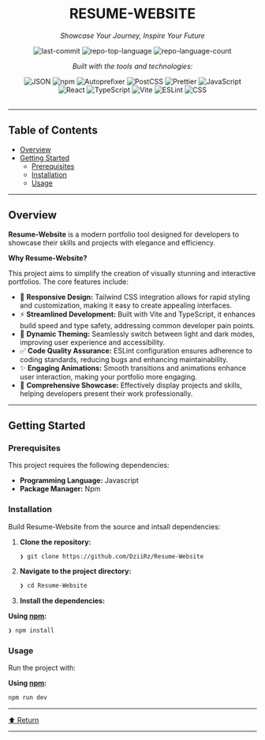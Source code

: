 <div id="top">

<!-- HEADER STYLE: CLASSIC -->
<div align="center">


# RESUME-WEBSITE

<em>Showcase Your Journey, Inspire Your Future</em>

<!-- BADGES -->
<img src="https://img.shields.io/github/last-commit/DziiRz/Resume-Website?style=flat&logo=git&logoColor=white&color=0080ff" alt="last-commit">
<img src="https://img.shields.io/github/languages/top/DziiRz/Resume-Website?style=flat&color=0080ff" alt="repo-top-language">
<img src="https://img.shields.io/github/languages/count/DziiRz/Resume-Website?style=flat&color=0080ff" alt="repo-language-count">

<em>Built with the tools and technologies:</em>

<img src="https://img.shields.io/badge/JSON-000000.svg?style=flat&logo=JSON&logoColor=white" alt="JSON">
<img src="https://img.shields.io/badge/npm-CB3837.svg?style=flat&logo=npm&logoColor=white" alt="npm">
<img src="https://img.shields.io/badge/Autoprefixer-DD3735.svg?style=flat&logo=Autoprefixer&logoColor=white" alt="Autoprefixer">
<img src="https://img.shields.io/badge/PostCSS-DD3A0A.svg?style=flat&logo=PostCSS&logoColor=white" alt="PostCSS">
<img src="https://img.shields.io/badge/Prettier-F7B93E.svg?style=flat&logo=Prettier&logoColor=black" alt="Prettier">
<img src="https://img.shields.io/badge/JavaScript-F7DF1E.svg?style=flat&logo=JavaScript&logoColor=black" alt="JavaScript">
<br>
<img src="https://img.shields.io/badge/React-61DAFB.svg?style=flat&logo=React&logoColor=black" alt="React">
<img src="https://img.shields.io/badge/TypeScript-3178C6.svg?style=flat&logo=TypeScript&logoColor=white" alt="TypeScript">
<img src="https://img.shields.io/badge/Vite-646CFF.svg?style=flat&logo=Vite&logoColor=white" alt="Vite">
<img src="https://img.shields.io/badge/ESLint-4B32C3.svg?style=flat&logo=ESLint&logoColor=white" alt="ESLint">
<img src="https://img.shields.io/badge/CSS-663399.svg?style=flat&logo=CSS&logoColor=white" alt="CSS">

</div>
<br>

---

## Table of Contents

- [Overview](#overview)
- [Getting Started](#getting-started)
    - [Prerequisites](#prerequisites)
    - [Installation](#installation)
    - [Usage](#usage)

---

## Overview

**Resume-Website** is a modern portfolio tool designed for developers to showcase their skills and projects with elegance and efficiency. 

**Why Resume-Website?**

This project aims to simplify the creation of visually stunning and interactive portfolios. The core features include:

- 🎨 **Responsive Design:** Tailwind CSS integration allows for rapid styling and customization, making it easy to create appealing interfaces.
- ⚡ **Streamlined Development:** Built with Vite and TypeScript, it enhances build speed and type safety, addressing common developer pain points.
- 🌙 **Dynamic Theming:** Seamlessly switch between light and dark modes, improving user experience and accessibility.
- ✅ **Code Quality Assurance:** ESLint configuration ensures adherence to coding standards, reducing bugs and enhancing maintainability.
- ✨ **Engaging Animations:** Smooth transitions and animations enhance user interaction, making your portfolio more engaging.
- 📂 **Comprehensive Showcase:** Effectively display projects and skills, helping developers present their work professionally.

---

## Getting Started

### Prerequisites

This project requires the following dependencies:

- **Programming Language:** Javascript
- **Package Manager:** Npm

### Installation

Build Resume-Website from the source and intsall dependencies:

1. **Clone the repository:**

    ```sh
    ❯ git clone https://github.com/DziiRz/Resume-Website
    ```

2. **Navigate to the project directory:**

    ```sh
    ❯ cd Resume-Website
    ```

3. **Install the dependencies:**

**Using [npm](https://www.npmjs.com/):**

```sh
❯ npm install
```

### Usage

Run the project with:

**Using [npm](https://www.npmjs.com/):**

```sh
npm run dev
```

---

<div align="left"><a href="#top">⬆ Return</a></div>

---

